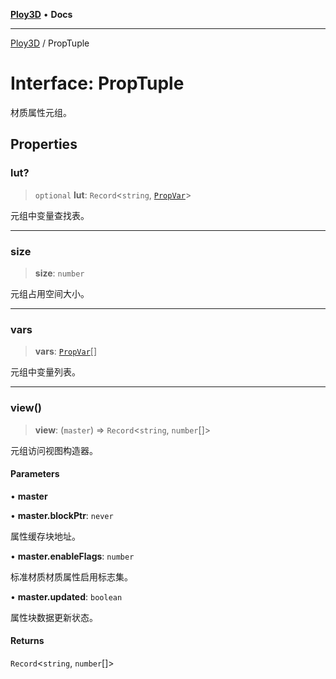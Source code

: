 [**Ploy3D**](../README.md) • **Docs**

***

[Ploy3D](../README.md) / PropTuple

# Interface: PropTuple

材质属性元组。

## Properties

### lut?

> `optional` **lut**: `Record`\<`string`, [`PropVar`](PropVar.md)\>

元组中变量查找表。

***

### size

> **size**: `number`

元组占用空间大小。

***

### vars

> **vars**: [`PropVar`](PropVar.md)[]

元组中变量列表。

***

### view()

> **view**: (`master`) => `Record`\<`string`, `number`[]\>

元组访问视图构造器。

#### Parameters

• **master**

• **master.blockPtr**: `never`

属性缓存块地址。

• **master.enableFlags**: `number`

标准材质材质属性启用标志集。

• **master.updated**: `boolean`

属性块数据更新状态。

#### Returns

`Record`\<`string`, `number`[]\>
